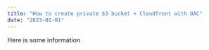 ```yaml
---
title: "How to create private S3 bucket + Cloudfront with OAC"
date: "2023-01-01"
---
```


Here is some information
